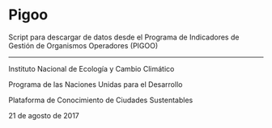 # Pigoo
Script para descargar de datos desde el Programa de Indicadores de Gestión de Organismos Operadores (PIGOO)


----------


Instituto Nacional de Ecología y Cambio Climático

Programa de las Naciones Unidas para el Desarrollo

Plataforma de Conocimiento de Ciudades Sustentables

21 de agosto de 2017
